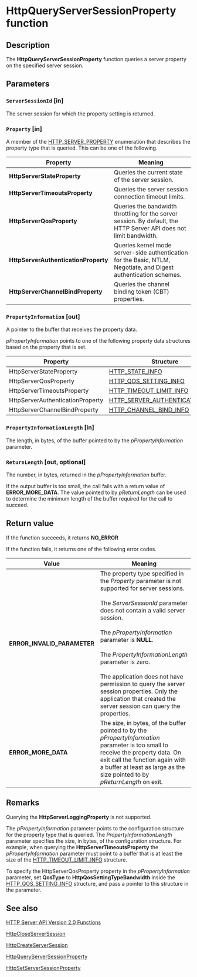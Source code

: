 # HttpQueryServerSessionProperty function

## Description

The **HttpQueryServerSessionProperty** function queries a server property on the specified server session.

## Parameters

### `ServerSessionId` [in]

The server session for which the property setting is returned.

### `Property` [in]

A member of the [HTTP_SERVER_PROPERTY](https://learn.microsoft.com/windows/desktop/api/http/ne-http-http_server_property) enumeration that describes the property type that is queried. This can be one of the following.

| Property | Meaning |
| --- | --- |
| **HttpServerStateProperty** | Queries the current state of the server session. |
| **HttpServerTimeoutsProperty** | Queries the server session connection timeout limits. |
| **HttpServerQosProperty** | Queries the bandwidth throttling for the server session. By default, the HTTP Server API does not limit bandwidth. |
| **HttpServerAuthenticationProperty** | Queries kernel mode server-side authentication for the Basic, NTLM, Negotiate, and Digest authentication schemes. |
| **HttpServerChannelBindProperty** | Queries the channel binding token (CBT) properties. |

### `PropertyInformation` [out]

A pointer to the buffer that receives the property data.

*pPropertyInformation* points to one of the following property data structures based on the property that is set.

| Property | Structure |
| --- | --- |
| HttpServerStateProperty | [HTTP_STATE_INFO](https://learn.microsoft.com/windows/desktop/api/http/ns-http-http_state_info) |
| HttpServerQosProperty | [HTTP_QOS_SETTING_INFO](https://learn.microsoft.com/windows/desktop/api/http/ns-http-http_qos_setting_info) |
| HttpServerTimeoutsProperty | [HTTP_TIMEOUT_LIMIT_INFO](https://learn.microsoft.com/windows/desktop/api/http/ns-http-http_timeout_limit_info) |
| HttpServerAuthenticationProperty | [HTTP_SERVER_AUTHENTICATION_INFO](https://learn.microsoft.com/windows/desktop/api/http/ns-http-http_server_authentication_info) |
| HttpServerChannelBindProperty | [HTTP_CHANNEL_BIND_INFO](https://learn.microsoft.com/windows/desktop/api/http/ns-http-http_channel_bind_info) |

### `PropertyInformationLength` [in]

The length, in bytes, of the buffer pointed to by the *pPropertyInformation* parameter.

### `ReturnLength` [out, optional]

The number, in bytes, returned in the *pPropertyInformation* buffer.

If the output buffer is too small, the call fails with a return value of **ERROR_MORE_DATA**. The value pointed to by *pReturnLength* can be used to determine the minimum length of the buffer required for the call to succeed.

## Return value

If the function succeeds, it returns **NO_ERROR**

If the function fails, it returns one of the following error codes.

| Value | Meaning |
| --- | --- |
| **ERROR_INVALID_PARAMETER** | The property type specified in the *Property* parameter is not supported for server sessions.<br><br>The *ServerSessionId* parameter does not contain a valid server session.<br><br>The *pPropertyInformation* parameter is **NULL**.<br><br>The *PropertyInformationLength* parameter is zero.<br><br>The application does not have permission to query the server session properties. Only the application that created the server session can query the properties. |
| **ERROR_MORE_DATA** | The size, in bytes, of the buffer pointed to by the *pPropertyInformation* parameter is too small to receive the property data. On exit call the function again with a buffer at least as large as the size pointed to by *pReturnLength* on exit. |

## Remarks

Querying the **HttpServerLoggingProperty** is not supported.

The *pPropertyInformation* parameter points to the configuration structure for the property type that is queried. The *PropertyInformationLength* parameter specifies the size, in bytes, of the configuration structure. For example, when querying the **HttpServerTimeoutsProperty** the *pPropertyInformation* parameter must point to a buffer that is at least the size of the [HTTP_TIMEOUT_LIMIT_INFO](https://learn.microsoft.com/windows/desktop/api/http/ns-http-http_timeout_limit_info) structure.

 To specify the HttpServerQosProperty property in the *pPropertyInformation* parameter, set **QosType** to **HttpQosSettingTypeBandwidth** inside the [HTTP_QOS_SETTING_INFO](https://learn.microsoft.com/windows/desktop/api/http/ns-http-http_qos_setting_info) structure, and pass a pointer to this structure in the parameter.

## See also

[HTTP Server API Version 2.0 Functions](https://learn.microsoft.com/windows/desktop/Http/http-server-api-version-2-0-functions)

[HttpCloseServerSession](https://learn.microsoft.com/windows/desktop/api/http/nf-http-httpcloseserversession)

[HttpCreateServerSession](https://learn.microsoft.com/windows/desktop/api/http/nf-http-httpcreateserversession)

[HttpQueryServerSessionProperty](https://learn.microsoft.com/windows/desktop/api/http/nf-http-httpqueryserversessionproperty)

[HttpSetServerSessionProperty](https://learn.microsoft.com/windows/desktop/api/http/nf-http-httpsetserversessionproperty)
